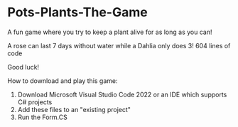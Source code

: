 # Pots-Plants-The-Game
A fun game where you try to keep a plant alive for as long as you can! 

A rose can last 7 days without water while a Dahlia only does 3!
604 lines of code

Good luck!

How to download and play this game:
1) Download Microsoft Visual Studio Code 2022 or an IDE which supports C# projects
2) Add these files to an "existing project"
3) Run the Form.CS
